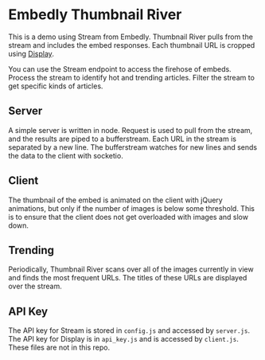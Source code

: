 # Embedly Thumbnail River

This is a demo using Stream from Embedly.  Thumbnail River pulls from the stream
and includes the embed responses.  Each thumbnail URL is cropped using
[Display]("http://embed.ly/display").

You can use the Stream endpoint to access the firehose of embeds.  Process the
stream to identify hot and trending articles. Filter the stream to get specific
kinds of articles.

## Server

A simple server is written in node.  Request is used to pull from the stream,
and the results are piped to a bufferstream.  Each URL in the stream is
separated by a new line. The bufferstream watches for new lines and sends the
data to the client with socketio.

## Client

The thumbnail of the embed is animated on the client with jQuery animations, but
only if the number of images is below some threshold.  This is to ensure that
the client does not get overloaded with images and slow down.

## Trending

Periodically, Thumbnail River scans over all of the images currently in view and finds the most
frequent URLs. The titles of these URLs are displayed over the stream.

## API Key

The API key for Stream is stored in `config.js` and accessed by `server.js`.  The
API key for Display is in `api_key.js` and is accessed by `client.js`.  These
files are not in this repo.
